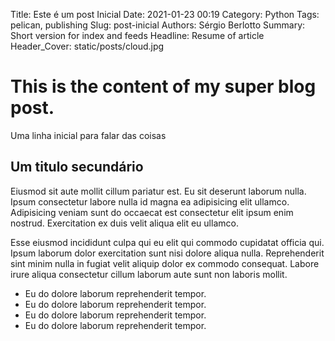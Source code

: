 Title: Este é um post Inicial
Date: 2021-01-23 00:19
Category: Python
Tags: pelican, publishing
Slug: post-inicial
Authors: Sérgio Berlotto
Summary: Short version for index and feeds
Headline: Resume of article
Header_Cover: static/posts/cloud.jpg


# This is the content of my super blog post.

Uma linha inicial para falar das coisas



## Um titulo secundário

Eiusmod sit aute mollit cillum pariatur est. Eu sit deserunt laborum nulla. Ipsum consectetur labore nulla id magna ea adipisicing elit ullamco. Adipisicing veniam sunt do occaecat est consectetur elit ipsum enim nostrud. Exercitation ex duis velit aliqua elit eu ullamco.

Esse eiusmod incididunt culpa qui eu elit qui commodo cupidatat officia qui. Ipsum laborum dolor exercitation sunt nisi dolore aliqua nulla. Reprehenderit sint minim nulla in fugiat velit aliquip dolor ex commodo consequat. Labore irure aliqua consectetur cillum laborum aute sunt non laboris mollit.

* Eu do dolore laborum reprehenderit tempor.
* Eu do dolore laborum reprehenderit tempor.
* Eu do dolore laborum reprehenderit tempor.
* Eu do dolore laborum reprehenderit tempor.